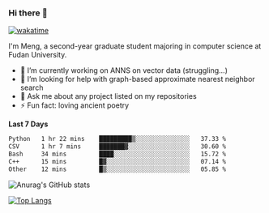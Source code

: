 ### Hi there 👋

[![wakatime](https://wakatime.com/badge/user/8906da98-c623-4aff-ac00-99cb42e09b38.svg)](https://wakatime.com/@8906da98-c623-4aff-ac00-99cb42e09b38)

I'm Meng, a second-year graduate student majoring in computer science at Fudan University.


- 🔭 I’m currently working on ANNS on vector data (struggling...)
- 🤔 I’m looking for help with graph-based approximate nearest neighbor search
- 💬 Ask me about any project listed on my repositories
- ⚡ Fun fact: loving ancient poetry


**Last 7 Days**
<!--START_SECTION:waka-->

```txt
Python   1 hr 22 mins    █████████▒░░░░░░░░░░░░░░░   37.33 %
CSV      1 hr 7 mins     ███████▓░░░░░░░░░░░░░░░░░   30.60 %
Bash     34 mins         ████░░░░░░░░░░░░░░░░░░░░░   15.72 %
C++      15 mins         █▓░░░░░░░░░░░░░░░░░░░░░░░   07.14 %
Other    12 mins         █▒░░░░░░░░░░░░░░░░░░░░░░░   05.85 %
```

<!--END_SECTION:waka-->

![Anurag's GitHub stats](https://github-readme-stats.vercel.app/api?username=matchyc&count_private=true&show_icons=true&theme=vue)

[![Top Langs](https://github-readme-stats.vercel.app/api/top-langs/?username=matchyc&langs_count=4&&hide=perl,raku,html,javascript,shell,roff,prolog)](https://github.com/anuraghazra/github-readme-stats)

